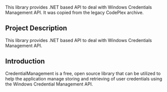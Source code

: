 This library provides .NET based API to deal with Windows Credentials Management API.  It was copied from the legacy CodePlex archive.


## Project Description  
This library provides .NET based API to deal with Windows Credentials Management API.  
  
  
## Introduction

CredentialManagement is a free, open source library that can be utilized to help the application manage storing and retrieving of user credentials using the Windows Credential Management API.